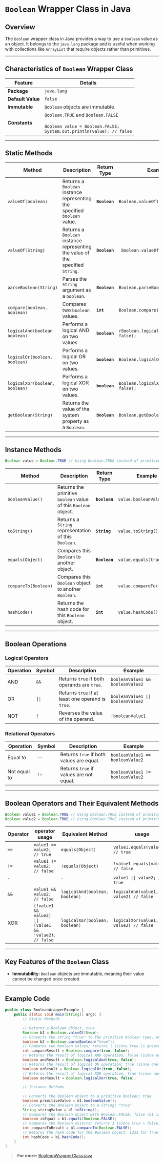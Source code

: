 # `Boolean` Wrapper Class in Java

## Overview
The `Boolean` wrapper class in Java provides a way to use a `boolean` value as an object. It belongs to the `java.lang` package and is useful when working with collections like `ArrayList` that require objects rather than primitives.

---

## Characteristics of `Boolean` Wrapper Class
| **Feature**       | **Details**                                |
|--------------------|--------------------------------------------|
| **Package**        | `java.lang`                               |
| **Default Value**  | `false`                                   |
| **Immutable**      | `Boolean` objects are immutable.          |
| **Constants**      | `Boolean.TRUE` and `Boolean.FALSE`<br><br> `Boolean value = Boolean.FALSE;` <br> `System.out.println(value); // false`|


---

## Static Methods
| **Method**               | **Description**                                         |Return Type| **Example**                                   |
|---------------------------|---------------------------------------------------------|----------|-----------------------------------------------|
| `valueOf(boolean)`| Returns a `Boolean` instance representing the specified `boolean` value. | **`Boolean`** | `Boolean.valueOf(true);`          |
| `valueOf(String)` | Returns a `Boolean` instance representing the value of the specified `String`. | **`Boolean`** | ` Boolean.valueOf("true");` |
| `parseBoolean(String)` | Parses the `String` argument as a `boolean`. | **`Boolean`**       | `Boolean.parseBoolean("true");`   |
| `compare(boolean, boolean)` | Compares two `boolean` values. | **`int`**            | `Boolean.compare(true, false);`  |
| `logicalAnd(boolean boolean)` | Performs a logical AND on two values. | **`boolean`**   | `rBoolean.logicalAnd(true, false);` |
| `logicalOr(boolean, boolean)` | Performs a logical OR on two values. | **`boolean`**    | `Boolean.logicalOr(true, false);` |
| `logicalXor(boolean, boolean)` | Performs a logical XOR on two values. | **`boolean`**   | `Boolean.logicalXor(true, false);` |
| `getBoolean(String)`  | Returns the value of the system property as a `Boolean`. | **`Boolean`** | `Boolean.getBoolean("propName");` |

---

## Instance Methods

```java
Boolean value = Boolean.TRUE // Using Boolean.TRUE instead of primitive boolean
```

| **Method**                | **Description**                                       |Return Type| **Example**                                   |
|----------------------------|-------------------------------------------------------|-----------|-----------------------------------------------|
| `booleanValue()`           | Returns the primitive `boolean` value of this `Boolean` object. | **`boolean`** | `value.booleanValue();`    |
| `toString()`               | Returns a `String` representation of this `Boolean`. | **`String`** | `value.toString();`         |
| `equals(Object)`       | Compares this `Boolean` to another object.            | **`Boolean`** | `value.equals(true);`         |
| `compareTo(Boolean)`     | Compares this `Boolean` object to another `Boolean`.  | **`int`** | `value.compareTo(false);` |
| `hashCode()`               | Returns the hash code for this `Boolean` object.      | **`int`** | `value.hashCode();`         |

---

## Boolean Operations

### **Logical Operators**
| **Operation**  | **Symbol** | **Description**                             | **Example**                    |
|-----------------|------------|---------------------------------------------|--------------------------------|
| AND            | `&&`       | Returns `true` if both operands are `true`. | `booleanValue1 && booleanValue2` |
| OR             | `\|\|`       | Returns `true` if at least one operand is `true`. | `booleanValue1 \|\| booleanValue2` |
| NOT            | `!`        | Reverses the value of the operand.          | `!booleanValue1`               |

### **Relational Operators**
| **Operation**       | **Symbol** | **Description**               | **Example**         |
|----------------------|------------|-------------------------------|---------------------|
| Equal to            | `==`       | Returns `true` if both values are equal. | `booleanValue1 == booleanValue2` |
| Not equal to        | `!=`       | Returns `true` if values are not equal. | `booleanValue1 != booleanValue2` |

---

## Boolean Operators and Their Equivalent Methods

```java
Boolean value1 = Boolean.TRUE // Using Boolean.TRUE instead of primitive boolean
Boolean value2 = Boolean.TRUE // Using Boolean.TRUE instead of primitive boolean
```

| **Operator** | operator usage                | **Equivalent Method**  | **usage**                           |
|--------------|-------------------------------|------------------------|-------------------------------------|
| `==`         | `value1 == value2; // true`   | `equals(Object)`       | `value1.equals(value2); // true`    |
| `!=`         | `value1 != value2; // false`  | `!equals(Object)`      | `!value1.equals(value2); // false`  |
| `||`         | `value1 \|\| value2; // true`  | `logicalOr(boolean, boolean)` | `logicalOr(value1, value2) // true`  |
| `&&`         | `value1 && value2; // false`  | `logicalAnd(boolean, boolean)` | `logicalAnd(value1, value2) // false`  |
| ~~XOR~~     | `(!value1 && value2) \|\| (value1 && !value2); // false`  | `logicalXor(boolean, boolean)` | `logicalXor(value1, value2) // false`  |


---

## Key Features of the `Boolean` Class

- **Immutability**: `Boolean` objects are immutable, meaning their value cannot be changed once created.

---

## Example Code
```java
public class BooleanWrapperExample {
    public static void main(String[] args) {
        // Static Methods
        
        // Returns a Boolean object, true
        Boolean b1 = Boolean.valueOf(true); 
        // Converts the string "true" to the primitive boolean type, which is true
        boolean b2 = Boolean.parseBoolean("true"); 
        // Compares two boolean values; returns 1 (since true is greater than false)
        int compareResult = Boolean.compare(true, false); 
        // Returns the result of logical AND operation; false (since one operand is false)
        boolean andResult = Boolean.logicalAnd(true, false); 
        // Returns the result of logical OR operation; true (since one operand is true)
        boolean orResult = Boolean.logicalOr(true, false); 
        // Returns the result of logical XOR operation; true (since operands are different)
        boolean xorResult = Boolean.logicalXor(true, false); 
        
        // Instance Methods
        
        // Converts the Boolean object to a primitive boolean; true
        boolean primitiveValue = b1.booleanValue(); 
        // Converts the Boolean object to a String; "true"
        String stringValue = b1.toString(); 
        // Compares the Boolean object with Boolean.FALSE; false (b1 is true, not false)
        boolean isEqual = b1.equals(Boolean.FALSE); 
        // Compares the Boolean objects; returns 1 (since true > false)
        int compareToResult = b1.compareTo(Boolean.FALSE); 
        // Returns the hash code for the Boolean object; 1231 for true
        int hashCode = b1.hashCode(); 
    }
}

```

> **For more:** [BooleanWrapperClass.java](./BooleanWrapperClass.java)
